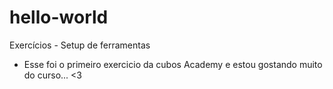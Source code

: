 # hello-world
Exercícios - Setup de ferramentas
- Esse foi o primeiro exercicio da cubos Academy e estou gostando muito do curso... <3

